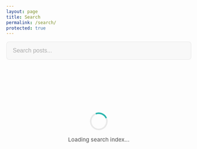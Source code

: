 ```yaml
---
layout: page
title: Search
permalink: /search/
protected: true
---
```


<div id="search-container">
  <input type="text" id="search-input" placeholder="Search posts..." class="search-input" disabled>
  <div id="initial-loading" class="initial-loading">
    <div class="loading-spinner">
      <div class="spinner"></div>
      <span>Loading search index...</span>
    </div>
  </div>
  <div id="search-results-info" class="search-results-info"></div>
  <div id="results-container" class="post-grid"></div>
  <div id="loading-indicator" class="load-more-container" style="display: none;">
    <div class="load-more-spinner">
      <div class="spinner"></div>
      <span id="loading-text">Searching...</span>
    </div>
  </div>
</div>

<style>
.search-input {
  width: 100%;
  padding: 14px 16px;
  font-size: 16px;
  border: 2px solid #e8e8e8;
  border-radius: 8px;
  margin-bottom: 24px;
  box-sizing: border-box;
  transition: border-color 0.3s;
}

.search-input:disabled {
  background-color: #f5f5f5;
  cursor: not-allowed;
  opacity: 0.6;
}

.search-input:focus {
  outline: none;
  border-color: #2a7ae2;
}

.search-results-info {
  color: #666;
  font-size: 14px;
  margin-bottom: 24px;
  font-weight: 500;
}

/* Initial loading indicator */
.initial-loading {
  display: flex;
  justify-content: center;
  align-items: center;
  padding: 60px 20px;
  min-height: 200px;
}

.loading-spinner {
  display: flex;
  flex-direction: column;
  align-items: center;
  gap: 16px;
}

.loading-spinner .spinner {
  width: 40px;
  height: 40px;
  border: 4px solid #e8e8e8;
  border-top-color: #20b2aa;
  border-radius: 50%;
  animation: spin 0.8s linear infinite;
}

.loading-spinner span {
  color: #666;
  font-size: 15px;
  font-weight: 500;
}

@keyframes spin {
  to { transform: rotate(360deg); }
}

/* Ensure search cards match standard card styling */
#results-container .post-card-title {
  font-size: clamp(18px, 2vw, 22px);
  font-weight: 600;
  line-height: 1.3;
  letter-spacing: -0.02em;
}
</style>

<script src="https://unpkg.com/lunr/lunr.js"></script>
<script>
  window.addEventListener('DOMContentLoaded', (event) => {
    const searchInput = document.getElementById('search-input');
    const resultsContainer = document.getElementById('results-container');
    const resultsInfo = document.getElementById('search-results-info');
    const loadingIndicator = document.getElementById('loading-indicator');
    const loadingText = document.getElementById('loading-text');
    const initialLoading = document.getElementById('initial-loading');

    let searchData = [];
    let idx;
    let currentResults = [];
    let displayedCount = 0;
    const resultsPerLoad = 12; // Show 12 cards initially
    const loadMoreCount = 6;   // Load 6 more on scroll
    let isLoading = false;

    // Load search data
    fetch('{{ site.baseurl }}/search.json')
      .then(response => response.json())
      .then(data => {
        searchData = data;

        // Build Lunr index
        idx = lunr(function () {
          this.ref('url');
          this.field('title', { boost: 10 });
          this.field('category', { boost: 5 });
          this.field('content');

          searchData.forEach(function (doc) {
            this.add(doc);
          }, this);
        });

        // Hide loading indicator and enable search input
        initialLoading.style.display = 'none';
        searchInput.disabled = false;
        searchInput.focus();

        // Get search query from URL if present
        const urlParams = new URLSearchParams(window.location.search);
        const query = urlParams.get('q');
        if (query) {
          searchInput.value = query;
          performSearch(query);
        }
      });

    // Search on input (debounced)
    let searchTimeout;
    searchInput.addEventListener('input', function() {
      clearTimeout(searchTimeout);
      const query = this.value;

      searchTimeout = setTimeout(() => {
        if (query.length > 2) {
          performSearch(query);
        } else {
          resultsContainer.innerHTML = '';
          resultsInfo.innerHTML = '';
        }
      }, 300); // Debounce 300ms
    });

    // Scroll listener for infinite scroll
    window.addEventListener('scroll', function() {
      if (isLoading || displayedCount >= currentResults.length) return;

      const scrollPosition = window.innerHeight + window.scrollY;
      const documentHeight = document.documentElement.offsetHeight;

      if (scrollPosition >= documentHeight - 300) {
        loadMoreResults();
      }
    });

    function performSearch(query) {
      // Show loading indicator
      resultsContainer.innerHTML = '';
      resultsInfo.innerHTML = '';
      loadingText.textContent = 'Searching...';
      loadingIndicator.style.display = 'flex';

      // Use setTimeout to allow loading indicator to render
      setTimeout(() => {
        try {
          const results = idx.search(query);
          currentResults = results;
          displayedCount = 0;

          if (results.length > 0) {
            resultsInfo.innerHTML = `Found ${results.length} result${results.length !== 1 ? 's' : ''} for "${query}"`;
            displayResults(resultsPerLoad);
          } else {
            resultsInfo.innerHTML = `No results found for "${query}"`;
          }
        } catch (e) {
          resultsInfo.innerHTML = 'Please enter a valid search term.';
        }

        // Hide loading indicator
        loadingIndicator.style.display = 'none';
      }, 100);
    }

    function displayResults(count) {
      const endIndex = Math.min(displayedCount + count, currentResults.length);
      const resultsToShow = currentResults.slice(displayedCount, endIndex);

      resultsToShow.forEach((result, index) => {
        const item = searchData.find(post => post.url === result.ref);
        if (item) {
          const card = createPostCard(item);
          card.style.opacity = '0';
          card.style.transform = 'translateY(20px)';
          resultsContainer.appendChild(card);

          // Animate in
          setTimeout(() => {
            card.style.transition = 'all 0.4s ease';
            card.style.opacity = '1';
            card.style.transform = 'translateY(0)';
          }, index * 50);
        }
      });

      displayedCount = endIndex;
    }

    function loadMoreResults() {
      if (isLoading || displayedCount >= currentResults.length) return;

      isLoading = true;
      loadingText.textContent = 'Loading more results...';
      loadingIndicator.style.display = 'flex';

      setTimeout(() => {
        displayResults(loadMoreCount);
        loadingIndicator.style.display = 'none';
        isLoading = false;
      }, 500);
    }

    function createPostCard(item) {
      const article = document.createElement('article');
      article.className = 'post-card';

      // Slugify category for badge class
      const categorySlug = item.category ? item.category.toLowerCase().replace(/\s+/g, '-') : '';
      const categoryBadge = item.category ?
        `<a href="{{ site.baseurl }}/category/${categorySlug}/" class="category-badge badge-${categorySlug}">${item.category}</a>` : '';

      // Generate featured image URL
      let imageHtml = '';
      if (item.featured_image && item.featured_image.trim() !== '') {
        const imgId = item.featured_image.replace(/\.(jpg|png|gif|webp|jpeg)$/i, '');
        imageHtml = `<img src="{{ site.cloudinary_base_url }}/c_fill,g_auto,w_320,h_213,q_auto,f_auto,dpr_auto/${imgId}"
                          srcset="{{ site.cloudinary_base_url }}/c_fill,g_auto,w_320,h_213,q_auto,f_auto/${imgId} 320w,
                                  {{ site.cloudinary_base_url }}/c_fill,g_auto,w_640,h_427,q_auto,f_auto/${imgId} 640w,
                                  {{ site.cloudinary_base_url }}/c_fill,g_auto,w_960,h_640,q_auto,f_auto/${imgId} 960w"
                          sizes="(max-width: 600px) 100vw, (max-width: 900px) 50vw, 320px"
                          alt="${item.title}"
                          loading="lazy"
                          onerror="this.src='{{ '/assets/images/default-post.svg' | relative_url }}'">`;
      } else {
        imageHtml = `<img src="{{ '/assets/images/default-post.svg' | relative_url }}" alt="${item.title}" loading="lazy">`;
      }

      // Generate reading time display
      const readingTime = item.reading_time ? `· <i class="far fa-clock reading-time-icon" aria-hidden="true" title="${item.reading_time * 200} words"></i> ${item.reading_time} min read` : '';

      article.innerHTML = `
        <div class="post-card-image">
          <a href="${item.url}">
            ${imageHtml}
          </a>
        </div>
        <div class="post-card-content">
          ${categoryBadge}
          <h2 class="post-card-title">
            <a href="${item.url}">${item.title}</a>
          </h2>
          <p class="post-card-excerpt">${item.content.substring(0, 150)}...</p>
          <div class="post-card-meta">
            <img src="https://www.gravatar.com/avatar/{{ site.gravatar_hash }}?s=64&d=mp"
                 alt="{{ site.author | escape }}"
                 class="post-author-avatar"
                 loading="lazy"
                 onerror="this.src='{{ '/assets/images/default-avatar.svg' | relative_url }}'">
            <div class="post-meta-info">
              <span class="post-author-name">{{ site.author | escape }}</span>
              <span class="post-date-reading">
                <i class="far fa-calendar calendar-icon" aria-hidden="true"></i>
                ${item.date}
                ${readingTime}
              </span>
            </div>
          </div>
        </div>
      `;

      return article;
    }
  });
</script>